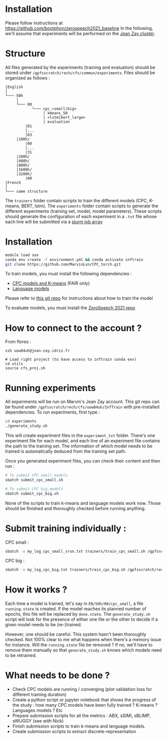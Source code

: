 # Installation

Please follow instructions at https://github.com/bootphon/zerospeech2021_baseline
In the following, we'll assume that experiments will be performed on the [Jean Zay cluster](http://www.idris.fr/annonces/annonce-jean-zay-eng.html). 

# Structure

All files generated by the experiments (training and evaluation) should be stored under `/gpfsscratch/rech/cfs/commun/experiments`.
Files should be organized as follows : 

```
|English
│ 
└─── 50h
     │ 
     └─── 00
            └─── cpc_<small|big>
                 | kmeans_50 
                 | <lstm|bert_large>
                 | evaluation
         |01
         |...
         |63
     |100h/
         |00
         |...
         |31
     |200h/
     |400h/
     |800h/
     |1600h/
     |3200h/
         |00
|French
│ 
└─── same structure
```

The `trainers` folder contain scripts to train the different models (CPC, K-means, BERT, lstm).
The `experiments` folder contain scripts to generate the different experiments (training set, model, model parameters). These scripts should generate the configuration of each experiment in a `.txt` file whose each line will be submitted via a [slurm job array](http://www.idris.fr/jean-zay/cpu/jean-zay-cpu-exec_jobarray.html)

# Installation

```bash
module load sox
conda env create -f environment.yml && conda activate inftrain
git clone https://github.com/MarvinLvn/CPC_torch.git
```

To train models, you must install the following dependencies : 

- [CPC models and K-means](https://github.com/fairinternal/CPC_torch) (FAIR only)
- [Language models](https://github.com/pytorch/fairseq)

Please refer to [this git repo](https://github.com/bootphon/zerospeech2021_baseline) for instructions about how to train the model

To evaluate models, you must install the [ZeroSpeech 2021 repo](https://github.com/bootphon/zerospeech2021)

# How to connect to the account ?

From flores :

```angular2html
ssh uow84uh@jean-zay.idris.fr

# Load right project (to have access to inftrain conda env)
cd utils 
source cfs_proj.sh
```

# Running experiments

All experiments will be run on Marvin's Jean Zay account. This git repo can be found under `/gpfsscratch/rech/cfs/uow84uh/InfTrain` with pre-installed dependencies.
To run experiments, first type :

```bash
cd experiments
./generate_study.sh
```

This will create experiment files in the `experiment_txt` folder. 
There's one experiment file for each model, and each line of an experiment file contains the path to the training set.
The information of which model needs to be trained is automatically deduced from the training set path.

Once you generated experiment files, you can check their content and then run :

```bash
# To submit CPC small models
sbatch submit_cpc_small.sh

# To submit CPC big models
sbatch submit_cpc_big.sh
```

None of the scripts to train k-means and language models work now. 
Those should be finished and thoroughly checked before running anything.

# Submit training individually :

CPC small : 

```bash
sbatch -o my_log_cpc_small_srun.txt trainers/train_cpc_small.sh /gpfsscratch/rech/cfs/commun/families/EN/50h/00
```

CPC big :

```bash
sbatch -o my_log_cpc_big.txt trainers/train_cpc_big.sh /gpfsscratch/rech/cfs/commun/families/EN/3200h/00
```

# How it works ?

Each time a model is trained, let's say in `EN/50h/00/cpc_small`, a file `running.state` is created.
If the model reaches its planned number of epochs, this file will be replaced by `done.state`.
The `generate_study.sh` script will look for the presence of either one file or the other to decide if a given model needs to be (re-)trained.

However, one should be careful. This system hasn't been thoroughly checked. Not 100% clear to me what happens when there's a memory issue for instance.
Will the `running.state` file be removed ? If no, we'll have to remove them manually so that `generate_study.sh` knows which models need to be retrained.

# What needs to be done ?

- Check CPC models are running / converging (plot validation loss for different training duration)
- Create a python script or jupyter notebook that shows the progress of the study : how many CPC models have been fully trained ? K-means ? Languages models ? Etc
- Prepare submission scripts for all the metrics : ABX, sSIMI, sBLIMP, sWUGGY (see with Nick)
- Finish submission scripts to train k-means and language models.
- Create submission scripts to extract discrete-representation
